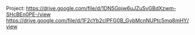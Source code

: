 Project:
https://drive.google.com/file/d/1DN5Gpjw6uJZuSvGBdXzwm-SHcBEn0PE-/view
https://drive.google.com/file/d/1F2cYb2cIPFG0B_GybMcnNUPtc5mq8mHY/view